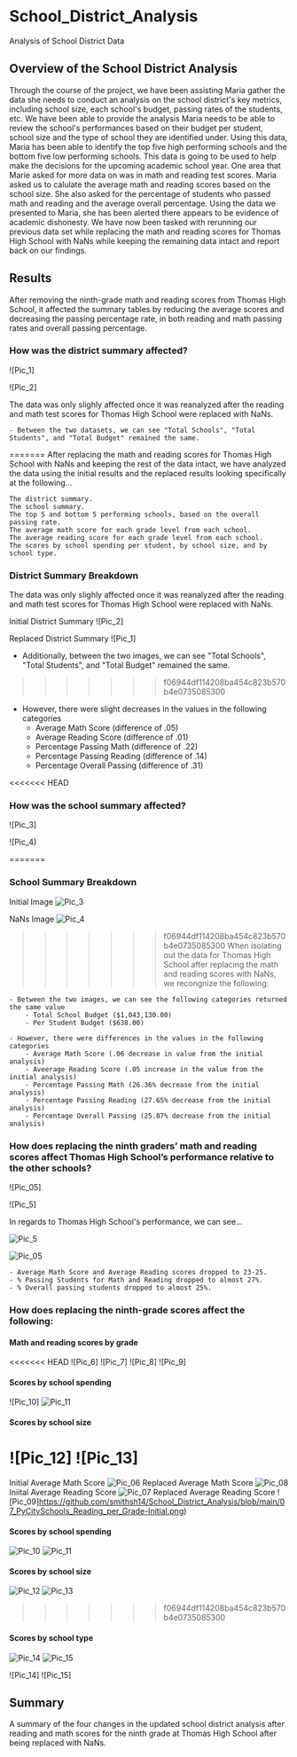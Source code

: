 # School_District_Analysis
Analysis of School District Data
## Overview of the School District Analysis
Through the course of the project, we have been assisting Maria gather the data she needs to conduct an analysis on the school district's key metrics, including school size, each school's budget, passing rates of the students, etc. We have been able to provide the analysis Maria needs to be able to review the school's performances based on their budget per student, school size and the type of school they are identified under. Using this data, Maria has been able to identify the top five high performing schools and the bottom five low performing schools. This data is going to be used to help make the decisions for the upcoming academic school year. One area that Marie asked for more data on was in math and reading test scores. Maria asked us to calulate the average math and reading scores based on the school size. She also asked for the percentage of students who passed math and reading and the average overall percentage. Using the data we presented to Maria, she has been alerted there appears to be evidence of academic dishonesty. We have now been tasked with rerunning our previous data set while replacing the math and reading scores for Thomas High School with NaNs while keeping the remaining data intact and report back on our findings. 
## Results

After removing the ninth-grade math and reading scores from Thomas High School, it affected the summary tables by reducing the average scores and decreasing the passing percentage rate, in both reading and math passing rates and overall passing percentage.
### How was the district summary affected?
![Pic_1]

![Pic_2]

The data was only slighly affected once it was reanalyzed after the reading and math test scores for Thomas High School were replaced with NaNs. 

    - Between the two datasets, we can see "Total Schools", "Total Students", and "Total Budget" remained the same.
=======
After replacing the math and reading scores for Thomas High School with NaNs and keeping the rest of the data intact, we have analyzed the data using the initial results and the replaced results looking specifically at the following...

    The district summary.
    The school summary.
    The top 5 and bottom 5 performing schools, based on the overall passing rate.
    The average math score for each grade level from each school.
    The average reading score for each grade level from each school.
    The scores by school spending per student, by school size, and by school type.

### District Summary Breakdown

The data was only slighly affected once it was reanalyzed after the reading and math test scores for Thomas High School were replaced with NaNs. 

Initial District Summary
![Pic_2]

Replaced District Summary
![Pic_1]


*   Additionally, between the two images, we can see "Total Schools", "Total Students", and "Total Budget" remained the same.
>>>>>>> f06944df114208ba454c823b570b4e0735085300
    
*   However, there were slight decreases in the values in the following categories
    -   Average Math Score (difference of .05)
    -   Average Reading Score (difference of .01)
    -   Percentage Passing Math (difference of .22)
    -   Percentage Passing Reading (difference of .14)
    -   Percentage Overall Passing (difference of .31)
       

<<<<<<< HEAD
### How was the school summary affected?

![Pic_3]

![Pic_4)

=======
### School Summary Breakdown
Initial Image
![Pic_3](https://github.com/smithsh14/School_District_Analysis/blob/main/03_PyCitySchools_Challenge-JupyterNotebook.perSchool_Initial.png) 

NaNs Image
![Pic_4](https://github.com/smithsh14/School_District_Analysis/blob/main/04_PyCitySchools_Challenge-JupyterNotebook.perSchool_Revised.png)
 
>>>>>>> f06944df114208ba454c823b570b4e0735085300
When isolating out the data for Thomas High School after replacing the math and reading scores with NaNs, we recongnize the following:

    - Between the two images, we can see the following categories returned the same value
        - Total School Budget ($1,043,130.00)
        - Per Student Budget ($638.00)
    
    - However, there were differences in the values in the following categories
        - Average Math Score (.06 decrease in value from the initial analysis)
        - Aveerage Reading Score (.05 increase in the value from the initial analysis)
        - Percentage Passing Math (26.36% decrease from the initial analysis)
        - Percentage Passing Reading (27.65% decrease from the initial analysis)
        - Percentage Overall Passing (25.87% decrease from the initial analysis)

### How does replacing the ninth graders’ math and reading scores affect Thomas High School’s performance relative to the other schools?

![Pic_05]

![Pic_5]

In regards to Thomas High School's performance, we can see...

![Pic_5](https://github.com/smithsh14/School_District_Analysis/blob/main/05_PyCitySchools_PerSchoolSummary_initial.png)

![Pic_05](https://github.com/smithsh14/School_District_Analysis/blob/main/05_PyCitySchools_PerSchoolSummary_NaNs.png) 


    - Average Math Score and Average Reading scores dropped to 23-25.
    - % Passing Students for Math and Reading dropped to almost 27%.
    - % Overall passing students dropped to almost 25%.


### How does replacing the ninth-grade scores affect the following:

#### Math and reading scores by grade
<<<<<<< HEAD
![Pic_6]
![Pic_7]
![Pic_8]
![Pic_9]
#### Scores by school spending

![Pic_10]
![Pic_11](https://github.com/smithsh14/School_District_Analysis/blob/main/11_PyCitySchools_Spending_NaNs.png)

#### Scores by school size

![Pic_12]
![Pic_13]
=======
Initial Average Math Score
![Pic_06](https://github.com/smithsh14/School_District_Analysis/blob/main/06_PyCitySchools_Math_per_Grade-Initial.png)
Replaced Average Math Score
![Pic_08](https://github.com/smithsh14/School_District_Analysis/blob/main/08_PyCitySchools_Math_per_Grade-NaNs.png)
Iniital Average Reading Score
![Pic_07](https://github.com/smithsh14/School_District_Analysis/blob/main/07_PyCitySchools_Reading_per_Grade-Initial.png)
Replaced Average Reading Score
![Pic_09]https://github.com/smithsh14/School_District_Analysis/blob/main/07_PyCitySchools_Reading_per_Grade-Initial.png)

#### Scores by school spending
![Pic_10](https://github.com/smithsh14/School_District_Analysis/blob/main/10_PyCitySchools_Spending_Initial.png)
![Pic_11](https://github.com/smithsh14/School_District_Analysis/blob/main/11_PyCitySchools_Spending_NaNs.png)

#### Scores by school size
![Pic_12](https://github.com/smithsh14/School_District_Analysis/blob/main/12_PyCitySchools_School_Size_Initial.png)
![Pic_13](https://github.com/smithsh14/School_District_Analysis/blob/main/13_PyCitySchools_School_Size_NaNs.png)

>>>>>>> f06944df114208ba454c823b570b4e0735085300
#### Scores by school type
![Pic_14](https://github.com/smithsh14/School_District_Analysis/blob/main/14_PyCitySchools_School_Type_Initial.png)
![Pic_15](https://github.com/smithsh14/School_District_Analysis/blob/main/15_PyCitySchools_School_Type_NaNs.png)

![Pic_14]
![Pic_15]

## Summary
A summary of the four changes in the updated school district analysis after reading and math scores for the ninth grade at Thomas High School after being replaced with NaNs.
